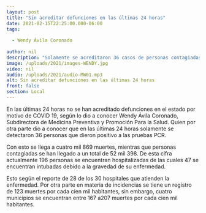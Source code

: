 ```yaml
---
layout: post
title: "Sin acreditar defunciones en las últimas 24 horas"
date: 2021-02-15T22:25:00.000-06:00
tags:
  
  - Wendy Ávila Coronado
  
author: nil
description: "Solamente se acreditaron 36 casos de personas contagiadas en 24 horas."
image: /uploads/2021/images-WENDY.jpg
video: nil
audio: /uploads/2021/audio-MW01.mp3
alt: Sin acreditar defunciones en las últimas 24 horas
front: false
section: Local
---
```


En las últimas 24 horas no se han acreditado defunciones en el estado por motivo de COVID 19, según lo dio a conocer Wendy Ávila Coronado, Subdirectora de Medicina Preventiva y Promoción Para la Salud. Quien por otra parte dio a conocer que en las últimas 24 horas solamente se detectaron 36 personas que dieron positivo a las pruebas PCR.

Con esto se llega a cuatro mil 869 muertes, mientras que personas contagiadas se han llegado a un total de 52 mil 398. De esta cifra actualmente 196 personas se encuentran hospitalizadas de las cuales 47 se encuentran intubadas debido a la gravedad de su enfermedad.

Esto según el reporte de 28 de los 30 hospitales que atienden la enfermedad. Por otra parte en materia de incidencias se tiene un registro de 123 muertes por cada cien mil habitantes, sin embargo, cuatro municipios se encuentran entre 167 a207 muertes por cada cien mil habitantes.
